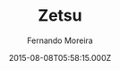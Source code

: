 ---
layout: JamstackTheme
title: Zetsu
github: https://github.com/nandomoreirame/zetsu
demo: https://nandomoreirame.github.io/zetsu/
author: Fernando Moreira
ssg: Jekyll
date: 2015-08-08T05:58:15.000Z
description: 💎 Zetsu - a free Jekyll theme
stale: true
---
